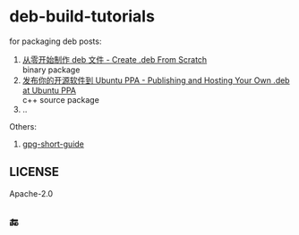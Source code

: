 # deb-build-tutorials

for packaging deb posts:

1. [从零开始制作 deb 文件 - Create .deb From Scratch](https://hedzr.com/packaging/deb/creating-deb-file-from-scratch/)  
   binary package
2. [发布你的开源软件到 Ubuntu PPA - Publishing and Hosting Your Own .deb at Ubuntu PPA](https://hedzr.com/packaging/deb/publishing-and-hosting-your-own-dev-at-ppa/)  
   c++ source package
3. ..

Others:

1. [gpg-short-guide](https://hedzr.com/security/gpg/gpg-short-guide/)

## LICENSE

Apache-2.0

## 🔚
